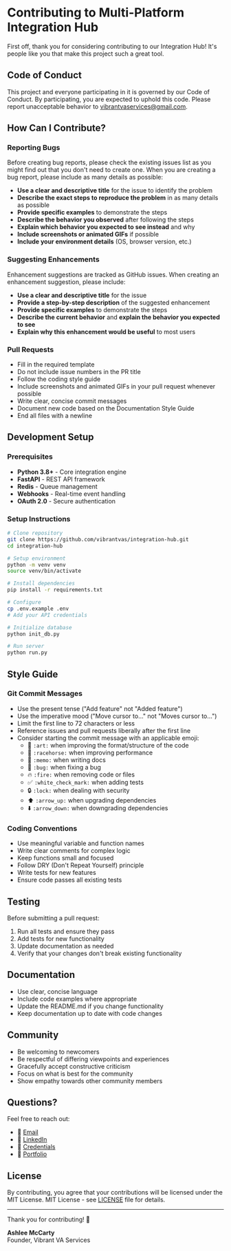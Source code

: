 # Contributing to Multi-Platform Integration Hub

First off, thank you for considering contributing to our Integration Hub! It's people like you that make this project such a great tool.

## Code of Conduct

This project and everyone participating in it is governed by our Code of Conduct. By participating, you are expected to uphold this code. Please report unacceptable behavior to vibrantvaservices@gmail.com.

## How Can I Contribute?

### Reporting Bugs

Before creating bug reports, please check the existing issues list as you might find out that you don't need to create one. When you are creating a bug report, please include as many details as possible:

* **Use a clear and descriptive title** for the issue to identify the problem
* **Describe the exact steps to reproduce the problem** in as many details as possible
* **Provide specific examples** to demonstrate the steps
* **Describe the behavior you observed** after following the steps
* **Explain which behavior you expected to see instead** and why
* **Include screenshots or animated GIFs** if possible
* **Include your environment details** (OS, browser version, etc.)

### Suggesting Enhancements

Enhancement suggestions are tracked as GitHub issues. When creating an enhancement suggestion, please include:

* **Use a clear and descriptive title** for the issue
* **Provide a step-by-step description** of the suggested enhancement
* **Provide specific examples** to demonstrate the steps
* **Describe the current behavior** and **explain the behavior you expected to see**
* **Explain why this enhancement would be useful** to most users

### Pull Requests

* Fill in the required template
* Do not include issue numbers in the PR title
* Follow the coding style guide
* Include screenshots and animated GIFs in your pull request whenever possible
* Write clear, concise commit messages
* Document new code based on the Documentation Style Guide
* End all files with a newline

## Development Setup

### Prerequisites

- **Python 3.8+** - Core integration engine
- **FastAPI** - REST API framework
- **Redis** - Queue management
- **Webhooks** - Real-time event handling
- **OAuth 2.0** - Secure authentication

### Setup Instructions

```bash
# Clone repository
git clone https://github.com/vibrantvas/integration-hub.git
cd integration-hub

# Setup environment
python -m venv venv
source venv/bin/activate

# Install dependencies
pip install -r requirements.txt

# Configure
cp .env.example .env
# Add your API credentials

# Initialize database
python init_db.py

# Run server
python run.py
```

## Style Guide

### Git Commit Messages

* Use the present tense ("Add feature" not "Added feature")
* Use the imperative mood ("Move cursor to..." not "Moves cursor to...")
* Limit the first line to 72 characters or less
* Reference issues and pull requests liberally after the first line
* Consider starting the commit message with an applicable emoji:
    * 🎨 `:art:` when improving the format/structure of the code
    * 🐎 `:racehorse:` when improving performance
    * 📝 `:memo:` when writing docs
    * 🐛 `:bug:` when fixing a bug
    * 🔥 `:fire:` when removing code or files
    * ✅ `:white_check_mark:` when adding tests
    * 🔒 `:lock:` when dealing with security
    * ⬆️ `:arrow_up:` when upgrading dependencies
    * ⬇️ `:arrow_down:` when downgrading dependencies

### Coding Conventions

* Use meaningful variable and function names
* Write clear comments for complex logic
* Keep functions small and focused
* Follow DRY (Don't Repeat Yourself) principle
* Write tests for new features
* Ensure code passes all existing tests

## Testing

Before submitting a pull request:

1. Run all tests and ensure they pass
2. Add tests for new functionality
3. Update documentation as needed
4. Verify that your changes don't break existing functionality

## Documentation

* Use clear, concise language
* Include code examples where appropriate
* Update the README.md if you change functionality
* Keep documentation up to date with code changes

## Community

* Be welcoming to newcomers
* Be respectful of differing viewpoints and experiences
* Gracefully accept constructive criticism
* Focus on what is best for the community
* Show empathy towards other community members

## Questions?

Feel free to reach out:

- 📧 [Email](mailto:vibrantvaservices@gmail.com)
- 💼 [LinkedIn](https://linkedin.com/in/vibrantvas)
- 🐙 [Credentials](https://www.credential.net/profile/ash-devry/wallet)
- 📂 [Portfolio](https://github.com/vibrantvas/portfolio)

## License

By contributing, you agree that your contributions will be licensed under the MIT License. 
MIT License - see [LICENSE](LICENSE) file for details.

---

Thank you for contributing! 🎉

**Ashlee McCarty**  
Founder, Vibrant VA Services
